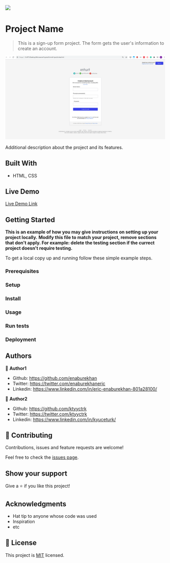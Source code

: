 ![](https://img.shields.io/badge/Microverse-blueviolet)

# Project Name

> This is a sign-up form project. The form gets the user's information to create an account.

![screenshot](./app_screenshot.png)

Additional description about the project and its features.

## Built With

- HTML, CSS


## Live Demo

[Live Demo Link](https://livedemo.com)


## Getting Started

**This is an example of how you may give instructions on setting up your project locally.**
**Modify this file to match your project, remove sections that don't apply. For example: delete the testing section if the currect project doesn't require testing.**


To get a local copy up and running follow these simple example steps.

### Prerequisites

### Setup

### Install

### Usage

### Run tests

### Deployment



## Authors

👤 **Author1**

- Github: https://github.com/enaburekhan
- Twitter: https://twitter.com/enaburekhaneric
- Linkedin: https://www.linkedin.com/in/eric-enaburekhan-801a28100/

👤 **Author2**

- Github: https://github.com/ktyyctrk
- Twitter: https://twitter.com/ktyyctrk
- Linkedin: https://www.linkedin.com/in/kyuceturk/

## 🤝 Contributing

Contributions, issues and feature requests are welcome!

Feel free to check the [issues page](issues/).

## Show your support

Give a ⭐️ if you like this project!

## Acknowledgments

- Hat tip to anyone whose code was used
- Inspiration
- etc

## 📝 License

This project is [MIT](lic.url) licensed.
